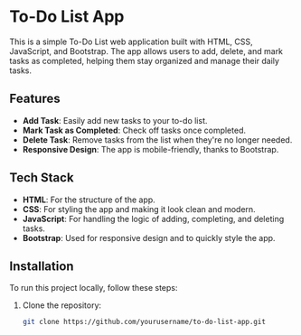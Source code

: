 # To-Do List App

This is a simple To-Do List web application built with HTML, CSS, JavaScript, and Bootstrap. The app allows users to add, delete, and mark tasks as completed, helping them stay organized and manage their daily tasks.

## Features

- **Add Task**: Easily add new tasks to your to-do list.
- **Mark Task as Completed**: Check off tasks once completed.
- **Delete Task**: Remove tasks from the list when they're no longer needed.
- **Responsive Design**: The app is mobile-friendly, thanks to Bootstrap.

## Tech Stack

- **HTML**: For the structure of the app.
- **CSS**: For styling the app and making it look clean and modern.
- **JavaScript**: For handling the logic of adding, completing, and deleting tasks.
- **Bootstrap**: Used for responsive design and to quickly style the app.

## Installation

To run this project locally, follow these steps:

1. Clone the repository:

   ```bash
   git clone https://github.com/yourusername/to-do-list-app.git
